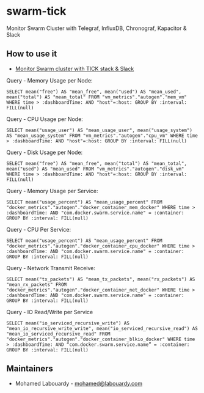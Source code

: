 # swarm-tick

Monitor Swarm Cluster with Telegraf, InfluxDB, Chronograf, Kapacitor & Slack


## How to use it

* [Monitor Swarm cluster with TICK stack & Slack](https://hackernoon.com/monitor-swarm-cluster-with-tick-stack-slack-3aaa6483d44a)


Query - Memory Usage per Node:

```
SELECT mean("free") AS "mean_free", mean("used") AS "mean_used", mean("total") AS "mean_total" FROM "vm_metrics"."autogen"."mem_vm" WHERE time > :dashboardTime: AND "host"=:host: GROUP BY :interval: FILL(null)
```

Query - CPU Usage per Node:

```
SELECT mean("usage_user") AS "mean_usage_user", mean("usage_system") AS "mean_usage_system" FROM "vm_metrics"."autogen"."cpu_vm" WHERE time > :dashboardTime: AND "host"=:host: GROUP BY :interval: FILL(null)
```

Query - Disk Usage per Node:

```
SELECT mean("free") AS "mean_free", mean("total") AS "mean_total", mean("used") AS "mean_used" FROM "vm_metrics"."autogen"."disk_vm" WHERE time > :dashboardTime: AND "host"=:host: GROUP BY :interval: FILL(null)
```

Query - Memory Usage per Service:

```
SELECT mean("usage_percent") AS "mean_usage_percent" FROM "docker_metrics"."autogen"."docker_container_mem_docker" WHERE time > :dashboardTime: AND "com.docker.swarm.service.name" = :container: GROUP BY :interval: FILL(null)
```

Query - CPU Per Service:

```
SELECT mean("usage_percent") AS "mean_usage_percent" FROM "docker_metrics"."autogen"."docker_container_cpu_docker" WHERE time > :dashboardTime: AND "com.docker.swarm.service.name" = :container: GROUP BY :interval: FILL(null)
```

Query - Network Transmit Receive:

```
SELECT mean("tx_packets") AS "mean_tx_packets", mean("rx_packets") AS "mean_rx_packets" FROM "docker_metrics"."autogen"."docker_container_net_docker" WHERE time > :dashboardTime: AND "com.docker.swarm.service.name" = :container: GROUP BY :interval: FILL(null)
```

Query - IO Read/Write per Service

```
SELECT mean("io_serviced_recursive_write") AS "mean_io_recursive_write_write", mean("io_serviced_recursive_read") AS "mean_io_serviced_recursive_read" FROM "docker_metrics"."autogen"."docker_container_blkio_docker" WHERE time > :dashboardTime: AND “com.docker.swarm.service.name” = :container: GROUP BY :interval: FILL(null)
```

## Maintainers
* Mohamed Labouardy - mohamed@labouardy.com
